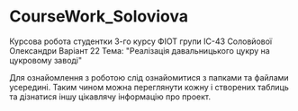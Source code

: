 # CourseWork_Soloviova
Курсова робота 
студентки 3-го курсу ФІОТ
групи ІС-43
Соловйової Олександри
Варіант 22
Тема: "Реалізація давальницького цукру на цукровому заводі"

Для ознайомлення з роботою слід ознайомитися з папками та файлами усередині. Таким чином можна переглянути кожну і створених таблиць та дізнатися іншу цікавлячу інформацію про проект.

